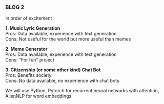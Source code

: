 ### BLOG 2 ###

In order of excitement

**1. Music Lyric Generation**  
Pros: Data available, experience with text generation  
Cons: Not useful for the world but more useful than memes 

**2. Meme Generator**  
Pros: Data available, experience with text generation  
Cons: "For fun" project 

**3. Citizenship (or some other kind) Chat Bot**  
Pros: Benefits society  
Cons: No data available, no experience with chat bots  

We will use Python, Pytorch for recurrent neural networks with attention, AllenNLP for word embeddings.
